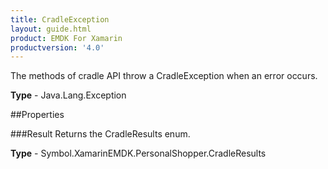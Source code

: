 ```yaml
---
title: CradleException
layout: guide.html
product: EMDK For Xamarin 
productversion: '4.0' 
---
```

The methods of cradle API throw a CradleException when an error occurs.

**Type** - Java.Lang.Exception

##Properties

###Result
Returns the CradleResults enum.

**Type** - Symbol.XamarinEMDK.PersonalShopper.CradleResults
